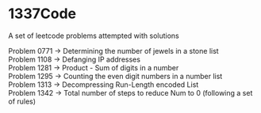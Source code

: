 # 1337Code
A set of leetcode problems attempted with solutions  

Problem 0771 -> Determining the number of jewels in a stone list  
Problem 1108 -> Defanging IP addresses  
Problem 1281 -> Product - Sum of digits in a number  
Problem 1295 -> Counting the even digit numbers in a number list  
Problem 1313 -> Decompressing Run-Length encoded List  
Problem 1342 -> Total number of steps to reduce Num to 0 (following a set of rules)

